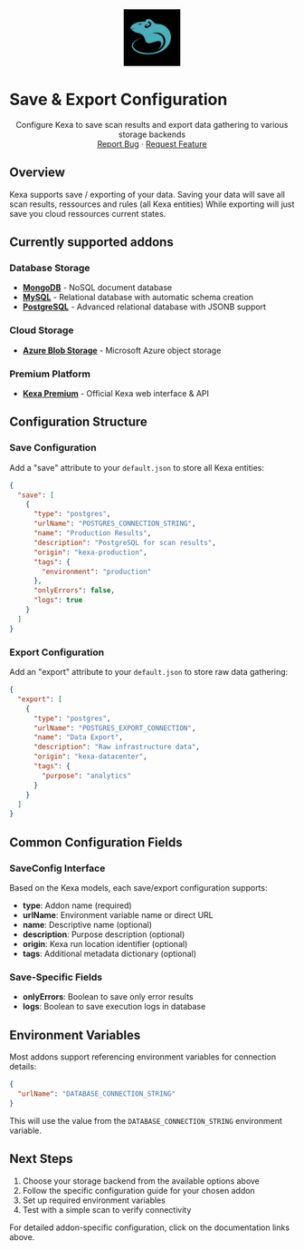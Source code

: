 <div align="center">
    <a href="https://www.kexa.io/">
        <img src="../../images/kexa-no-background-color.png" alt="Logo" width="100" height="100"/>
    </a>
</div>

# Save & Export Configuration

<div>
  <p align="center">
    Configure Kexa to save scan results and export data gathering to various storage backends
    <br />
    <a href="https://github.com/4urcloud/Kexa/issues">Report Bug</a>
    ·
    <a href="https://github.com/4urcloud/Kexa/issues">Request Feature</a>
  </p>
</div>

## Overview

Kexa supports save / exporting of your data.
Saving your data will save all scan results, ressources and rules (all Kexa entities)
While exporting will just save you cloud ressources current states.

## Currently supported addons

### Database Storage
- **[MongoDB](./MongoDB.md)** - NoSQL document database
- **[MySQL](./MySQL.md)** - Relational database with automatic schema creation
- **[PostgreSQL](./Postgres.md)** - Advanced relational database with JSONB support

### Cloud Storage  
- **[Azure Blob Storage](./AzureBlobStorage.md)** - Microsoft Azure object storage

### Premium Platform
- **[Kexa Premium](./Kexa.md)** - Official Kexa web interface & API


## Configuration Structure

### Save Configuration

Add a "save" attribute to your `default.json` to store all Kexa entities:

```json
{
  "save": [
    {
      "type": "postgres",
      "urlName": "POSTGRES_CONNECTION_STRING",
      "name": "Production Results",
      "description": "PostgreSQL for scan results",
      "origin": "kexa-production",
      "tags": {
        "environment": "production"
      },
      "onlyErrors": false,
      "logs": true
    }
  ]
}
```

### Export Configuration

Add an "export" attribute to your `default.json` to store raw data gathering:

```json
{
  "export": [
    {
      "type": "postgres",
      "urlName": "POSTGRES_EXPORT_CONNECTION",
      "name": "Data Export",
      "description": "Raw infrastructure data",
      "origin": "kexa-datacenter",
      "tags": {
        "purpose": "analytics"
      }
    }
  ]
}
```

## Common Configuration Fields

### SaveConfig Interface

Based on the Kexa models, each save/export configuration supports:

- **type**: Addon name (required)
- **urlName**: Environment variable name or direct URL
- **name**: Descriptive name (optional)
- **description**: Purpose description (optional) 
- **origin**: Kexa run location identifier (optional)
- **tags**: Additional metadata dictionary (optional)

### Save-Specific Fields

- **onlyErrors**: Boolean to save only error results
- **logs**: Boolean to save execution logs in database

## Environment Variables

Most addons support referencing environment variables for connection details:

```json
{
  "urlName": "DATABASE_CONNECTION_STRING"
}
```

This will use the value from the `DATABASE_CONNECTION_STRING` environment variable.

## Next Steps

1. Choose your storage backend from the available options above
2. Follow the specific configuration guide for your chosen addon
3. Set up required environment variables
4. Test with a simple scan to verify connectivity

For detailed addon-specific configuration, click on the documentation links above.